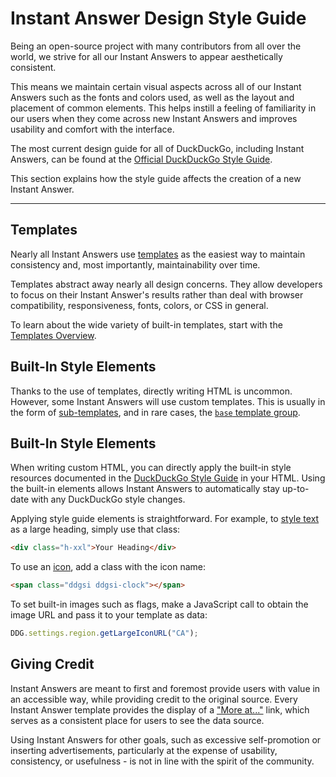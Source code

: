 # Instant Answer Design Style Guide

Being an open-source project with many contributors from all over the world, we strive for all our Instant Answers to appear aesthetically consistent. 

This means we maintain certain visual aspects across all of our Instant Answers such as the fonts and colors used, as well as the layout and placement of common elements. This helps instill a feeling of familiarity in our users when they come across new Instant Answers and improves usability and comfort with the interface.

The most current design guide for all of DuckDuckGo, including Instant Answers, can be found at the [Official DuckDuckGo Style Guide](https://duckduckgo.com/styleguide).

This section explains how the style guide affects the creation of a new Instant Answer.

---

## Templates

Nearly all Instant Answers use [templates](https://talsraviv.gitbooks.io/duckduckhackdocs/content/duckduckhack/frontend-reference/templates-overview.html) as the easiest way to maintain consistency and, most importantly, maintainability over time.

Templates abstract away nearly all design concerns. They allow developers to focus on their Instant Answer's results rather than deal with browser compatibility, responsiveness, fonts, colors, or CSS in general.

To learn about the wide variety of built-in templates, start with the [Templates Overview](https://talsraviv.gitbooks.io/duckduckhackdocs/content/duckduckhack/frontend-reference/templates-overview.html).

## Built-In Style Elements

Thanks to the use of templates, directly writing HTML is uncommon. However, some Instant Answers will use custom templates. This is usually in the form of [sub-templates](https://talsraviv.gitbooks.io/duckduckhackdocs/content/duckduckhack/frontend-reference/templates-overview.html), and in rare cases, the [`base` template group](https://talsraviv.gitbooks.io/duckduckhackdocs/content/duckduckhack/frontend-reference/template-groups.html#base-template-group).

## Built-In Style Elements

When writing custom HTML, you can directly apply the built-in style resources documented in the [DuckDuckGo Style Guide](https://duckduckgo.com/styleguide) in your HTML. Using the built-in elements allows Instant Answers to automatically stay up-to-date with any DuckDuckGo style changes.

Applying style guide elements is straightforward. For example, to [style text](https://duckduckgo.com/styleguide#txt-n-color) as a large heading, simply use that class: 

```html
<div class="h-xxl">Your Heading</div>
```

To use an [icon](https://duckduckgo.com/styleguide#icons), add a class with the icon name:

```html
<span class="ddgsi ddgsi-clock"></span>
```

To set built-in images such as flags, make a JavaScript call to obtain the image URL and pass it to your template as data:

```javascript
DDG.settings.region.getLargeIconURL("CA");
```

## Giving Credit

Instant Answers are meant to first and foremost provide users with value in an accessible way, while providing credit to the original source. Every Instant Answer template provides the display of a ["More at..."](https://talsraviv.gitbooks.io/duckduckhackdocs/content/duckduckhack/frontend-reference/display-reference.html#meta-object-required) link, which serves as a consistent place for users to see the data source.

Using Instant Answers for other goals, such as excessive self-promotion or inserting advertisements, particularly at the expense of usability, consistency, or usefulness - is not in line with the spirit of the community.
